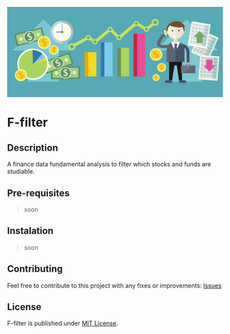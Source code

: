 <p align="center">
  <img src="images/fundamental-analysis.png">
</p>


# F-filter

## Description
A finance data fundamental analysis to filter which stocks and funds are studiable.


## Pre-requisites
>soon


## Instalation
>soon


## Contributing
Feel free to contribute to this project with any fixes or improvements: [Issues](https://github.com/henriqueumeda/fundamental-filter/issues)


## License
F-filter is published under [MIT License](LICENSE).
